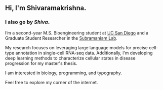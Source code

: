 ## Hi, I'm Shivaramakrishna.

### I also go by <i>Shiva</i>.

I’m a second-year M.S. Bioengineering student at [UC San Diego](http://be.ucsd.edu) and a Graduate Student Researcher in the [Subramaniam Lab](https://genome.ucsd.edu/).

My research focuses on leveraging large language models for precise cell-type annotation in single-cell RNA-seq data. Additionally, I'm developing deep learning methods to characterize cellular states in disease progression for my master's thesis.

I am interested in biology, programming, and typography.

Feel free to explore my corner of the internet.

<!-- You can reach me at ```s5srinivasan@ucsd.edu``` or ```shivaramakrishna.srinivasan@gmail.com```. -->
